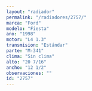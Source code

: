 ```yaml
---
layout: "radiador"
permalink: "/radiadores/2757/"
marca: "Ford"
modelo: "Fiesta"
ano: "1998"
motor: "L4 1.3"
transmision: "Estándar"
parte: "M-341"
clima: "Sin clima"
alto: "20 7/16"
ancho: "12 1/2"
observaciones: ""
id: "2757"
---
```


